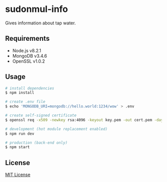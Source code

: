 # sudonmul-info
Gives information about tap water.

## Requirements
- Node.js v8.2.1
- MongoDB v3.4.6
- OpenSSL v1.0.2

## Usage
```bash
# install dependencies
$ npm install

# create .env file
$ echo 'MONGODB_URI=mongodb://hello.world:1234/wow' > .env

# create self-signed certificate
$ openssl req -x509 -newkey rsa:4096 -keyout key.pem -out cert.pem -days 365 -nodes

# development (hot module replacement enabled)
$ npm run dev

# production (back-end only)
$ npm start
```

## License
[MIT License](LICENSE)
